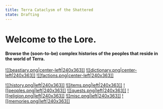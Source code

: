 ```yaml
---
title: Terra Cataclysm of the Shattered
state: Drafting
---
```

# Welcome to the Lore.

#### Browse the (soon-to-be) complex histories of the peoples that reside in the world of Terra.
 
<a href="World/Beastiary/Beastiary.md">![[beastiary.png|center-left|240x363]]</a>
<a href="World/Dictionary/Dictionary.md">![[dictionary.png|center-left|240x363]]</a>
<a href="World/Factions/Factions.md">![[factions.png|center-left|240x363]]</a>

<a href="World/History/History.md">![[history.png|left|240x363]]</a>
<a href="World/Items/Items.md">![[items.png|left|240x363]]</a>
<a href="World/Peoples/Peoples.md">![[peoples.png|left|240x363]]</a>
<a href="World/Quests/Quests.md">![[quests.png|left|240x363]]</a>
<a href="World/Religion/Religion.md">![[religion.png|left|240x363]]</a>
<a href="World/Misc/Misc.md">![[misc.png|left|240x363]]</a>
<a href="World/Memories/Memories.md">![[memories.png|left|240x363]]</a>